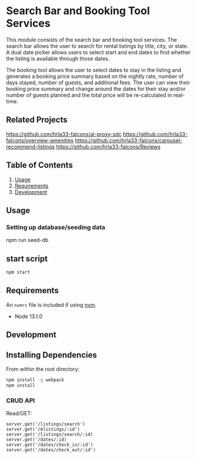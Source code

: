 # Search Bar and Booking Tool Services

This module consists of the search bar and booking tool services. The search bar allows the user to search for rental listings by title, city, or state. A dual date picker allows users to select start and end dates to find whether the listing is available through those dates.

The booking tool allows the user to select dates to stay in the listing and generates a booking price summary based on the nightly rate, number of days stayed, number of guests, and additional fees. The user can view their booking price summary and change around the dates for their stay and/or number of guests planned and the total price will be re-calculated in real-time.

## Related Projects
https://github.com/hrla33-falcons/al-proxy-sdc
https://github.com/hrla33-falcons/overview-amenities
https://github.com/hrla33-falcons/carousel-recommend-listings
https://github.com/hrla33-falcons/Reviews

## Table of Contents

1. [Usage](#Usage)
1. [Requirements](#requirements)
1. [Development](#development)

## Usage

### Setting up database/seeding data

npm run seed-db

## start script

```sh
npm start
```

## Requirements

An `nvmrc` file is included if using [nvm](https://github.com/creationix/nvm).

- Node 13.1.0

## Development

## Installing Dependencies

From within the root directory:

```sh
npm install -g webpack
npm install
```

### CRUD API

Read/GET:
```
server.get('/listings/search')
server.get('/mlistings/:id')
server.get('/listings/search/:id)
server.get('/dates/:id)
server.get('/dates/check_in/:id')
server.get('/dates/check_out/:id')
```